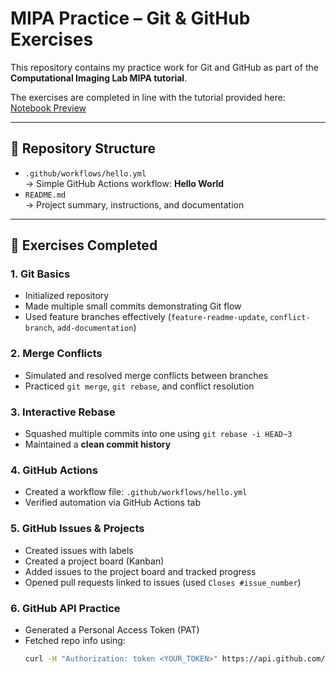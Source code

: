 # MIPA Practice – Git & GitHub Exercises

This repository contains my practice work for Git and GitHub as part of the **Computational Imaging Lab MIPA tutorial**.

The exercises are completed in line with the tutorial provided here:  
[Notebook Preview](https://htmlpreview.github.io/?https://raw.githubusercontent.com/Computational-Imaging-LAB/mipa-practice/master/notebook.html)

---

## 📂 Repository Structure

- `.github/workflows/hello.yml`  
  → Simple GitHub Actions workflow: **Hello World**
- `README.md`  
  → Project summary, instructions, and documentation

---

## 🚀 Exercises Completed

### 1. Git Basics
- Initialized repository
- Made multiple small commits demonstrating Git flow
- Used feature branches effectively (`feature-readme-update`, `conflict-branch`, `add-documentation`)

### 2. Merge Conflicts
- Simulated and resolved merge conflicts between branches
- Practiced `git merge`, `git rebase`, and conflict resolution

### 3. Interactive Rebase
- Squashed multiple commits into one using `git rebase -i HEAD~3`
- Maintained a **clean commit history**

### 4. GitHub Actions
- Created a workflow file: `.github/workflows/hello.yml`
- Verified automation via GitHub Actions tab

### 5. GitHub Issues & Projects
- Created issues with labels
- Created a project board (Kanban)
- Added issues to the project board and tracked progress
- Opened pull requests linked to issues (used `Closes #issue_number`)

### 6. GitHub API Practice
- Generated a Personal Access Token (PAT)
- Fetched repo info using:
  ```bash
  curl -H "Authorization: token <YOUR_TOKEN>" https://api.github.com/repos/ersoyselin/mipa-practice

